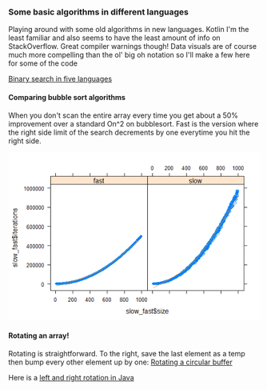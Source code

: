 ### Some basic algorithms in different languages
Playing around with some old algorithms in new languages. Kotlin I'm the least familiar and also seems to have the least amount of info on StackOverflow. Great compiler warnings though! Data visuals are of course much more compelling than the ol' big oh notation so I'll make a few here for some of the code

[Binary search in five languages](/arraysandbinarysearch)
#### Comparing bubble sort algorithms
When you don't scan the entire array every time you get about a 50% improvement over a standard On^2 on bubblesort. Fast is the version where the right side limit of the search decrements by one everytime you hit the right side. 

![Alt text](sorts/bubblesort/combined2.png?raw=true "w")

#### Rotating an array!
Rotating is straightforward. To the right, save the last element as a temp then bump every other element up by one:
[Rotating a circular buffer](circularbuffer/roundrotation.js)

Here is a [left and right rotation in Java](circularbuffer/CircularBuffer.java) 






